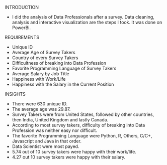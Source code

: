 INTRODUCTION
* I did the analysis of Data Professionals after a survey. Data cleaning, analysis and interactive visualization are the steps I took. It was done on PowerBi.

 REQUIREMENTS 
 * Unique ID
 * Average Age of Survey Takers
 * Country of every Survey Takers
 * Difficultness of breaking into Data Profession
 * Favorite Programming Language of Survey Takers
 * Average Salary by Job Title
 * Happiness with Work/Life
 * Happiness with the Salary in the Current Position

INSIGHTS
* There were 630 unique ID.
* The average age was 29.87.
* Survey Takers were from United States, followed by other countries, then India, United Kingdom and lastly Canada.
* According to most survey takers, difficulty of breaking into Data Profession was neither easy nor difficult.
* The favorite Programming Language were Python, R, Others, C/C+, Javascript and Java in that order.
* Data Scientist were most payed.
* 5.74 out of 10 survey takers were happy with their work/life.
* 4.27 out 10 survey takers were happy with their salary.
  
